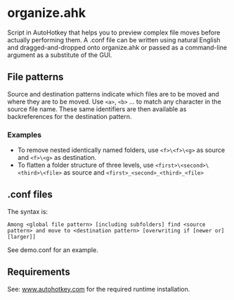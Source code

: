 # organize.ahk

Script in AutoHotkey that helps you to preview complex file moves before 
actually performing them. A .conf file can be written using natural English and
dragged-and-dropped onto organize.ahk or passed as a command-line argument 
as a substitute of the GUI.

## File patterns
Source and destination patterns indicate which files are to be moved and where they are to be moved. 
Use `<a>`, `<b>` ... to match any character in the source file name. These same identifiers are then available as backreferences for the destination pattern.

### Examples
* To remove nested identically named folders, use `<f>\<f>\<g>` as source and `<f>\<g>` as destination.
* To flatten a folder structure of three levels, use `<first>\<second>\<third>\<file>` as source and `<first>_<second>_<third>_<file>`

## .conf files
The syntax is:

`Among <global file pattern> [including subfolders] find <source pattern> and move to <destination pattern> [overwriting if [newer or] [larger]]`

See demo.conf for an example.


## Requirements
See: www.autohotkey.com for the required runtime installation.
